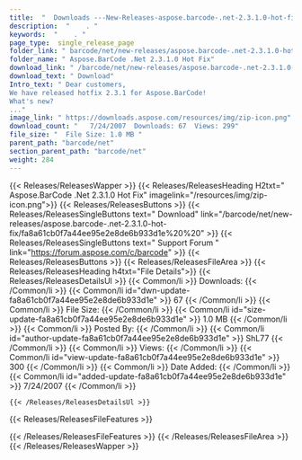 ```yaml
---
title:  "  Downloads ---New-Releases-aspose.barcode-.net-2.3.1.0-hot-fix . " 
description:  "    . " 
keywords:  "    . " 
page_type:  single_release_page
folder_link: " barcode/net/new-releases/aspose.barcode-.net-2.3.1.0-hot-fix/"
folder_name: " Aspose.BarCode .Net 2.3.1.0 Hot Fix"
download_link: " /barcode/net/new-releases/aspose.barcode-.net-2.3.1.0-hot-fix/fa8a61cb0f7a44ee95e2e8de6b933d1e"
download_text: " Download"
Intro_text: " Dear customers,
We have released hotfix 2.3.1 for Aspose.BarCode!
What's new?..."
image_link: " https://downloads.aspose.com/resources/img/zip-icon.png"
download_count: "   7/24/2007  Downloads: 67  Views: 299"
file_size: "  File Size: 1.0 MB "
parent_path: "barcode/net"
section_parent_path: "barcode/net"
weight: 284 
---
```


{{< Releases/ReleasesWapper >}}
  {{< Releases/ReleasesHeading H2txt=" Aspose.BarCode .Net 2.3.1.0 Hot Fix" imagelink="/resources/img/zip-icon.png">}}
  {{< Releases/ReleasesButtons >}}
    {{< Releases/ReleasesSingleButtons text=" Download" link="/barcode/net/new-releases/aspose.barcode-.net-2.3.1.0-hot-fix/fa8a61cb0f7a44ee95e2e8de6b933d1e%20%20" >}}
    {{< Releases/ReleasesSingleButtons text=" Support Forum " link="https://forum.aspose.com/c/barcode" >}}
  {{< Releases/ReleasesButtons >}}
  {{< Releases/ReleasesFileArea >}}
    {{< Releases/ReleasesHeading h4txt="File Details">}}
    {{< Releases/ReleasesDetailsUl >}}
            {{< Common/li  >}} Downloads: {{< /Common/li >}} 
      {{< Common/li id="dwn-update-fa8a61cb0f7a44ee95e2e8de6b933d1e" >}} 67 {{< /Common/li >}} 
      {{< Common/li  >}} File Size: {{< /Common/li >}} 
      {{< Common/li id="size-update-fa8a61cb0f7a44ee95e2e8de6b933d1e" >}} 1.0 MB {{< /Common/li >}} 
      {{< Common/li  >}} Posted By: {{< /Common/li >}} 
      {{< Common/li id="author-update-fa8a61cb0f7a44ee95e2e8de6b933d1e" >}} ShL77 {{< /Common/li >}} 
      {{< Common/li  >}} Views: {{< /Common/li >}} 
      {{< Common/li id="view-update-fa8a61cb0f7a44ee95e2e8de6b933d1e" >}} 300 {{< /Common/li >}} 
      {{< Common/li  >}} Date Added: {{< /Common/li >}} 
      {{< Common/li id="added-update-fa8a61cb0f7a44ee95e2e8de6b933d1e" >}} 7/24/2007 {{< /Common/li >}} 

    {{< /Releases/ReleasesDetailsUl >}}

  {{< Releases/ReleasesFileFeatures >}}
      
  {{< /Releases/ReleasesFileFeatures >}}
 {{< /Releases/ReleasesFileArea >}}
{{< /Releases/ReleasesWapper >}}


